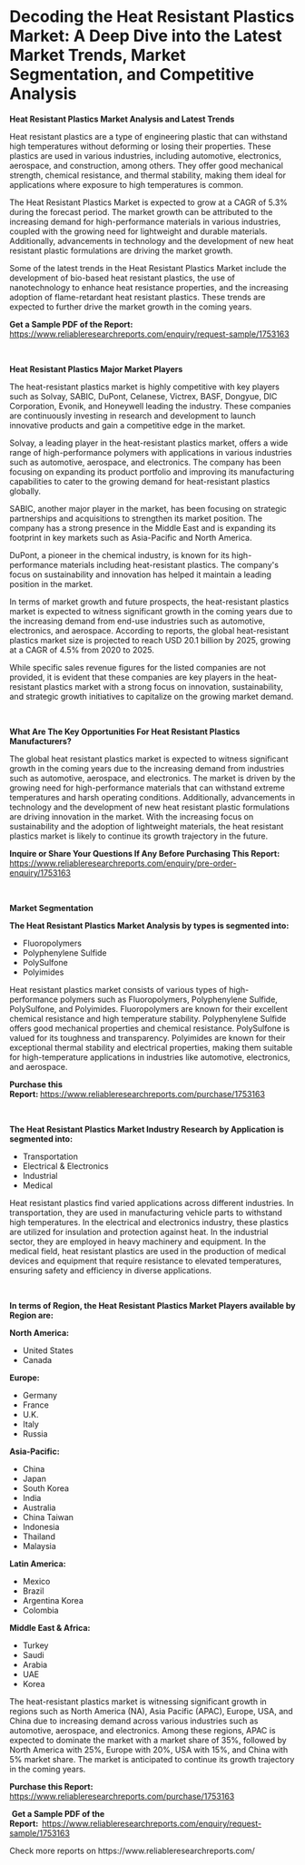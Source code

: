 <p><h1>Decoding the Heat Resistant Plastics Market: A Deep Dive into the Latest Market Trends, Market Segmentation, and Competitive Analysis</h1></p><p><strong>Heat Resistant Plastics Market Analysis and Latest Trends</strong></p>
<p><p>Heat resistant plastics are a type of engineering plastic that can withstand high temperatures without deforming or losing their properties. These plastics are used in various industries, including automotive, electronics, aerospace, and construction, among others. They offer good mechanical strength, chemical resistance, and thermal stability, making them ideal for applications where exposure to high temperatures is common.</p><p>The Heat Resistant Plastics Market is expected to grow at a CAGR of 5.3% during the forecast period. The market growth can be attributed to the increasing demand for high-performance materials in various industries, coupled with the growing need for lightweight and durable materials. Additionally, advancements in technology and the development of new heat resistant plastic formulations are driving the market growth.</p><p>Some of the latest trends in the Heat Resistant Plastics Market include the development of bio-based heat resistant plastics, the use of nanotechnology to enhance heat resistance properties, and the increasing adoption of flame-retardant heat resistant plastics. These trends are expected to further drive the market growth in the coming years.</p></p>
<p><strong>Get a Sample PDF of the Report:&nbsp;</strong> <a href="https://www.reliableresearchreports.com/enquiry/request-sample/1753163">https://www.reliableresearchreports.com/enquiry/request-sample/1753163</a></p>
<p>&nbsp;</p>
<p><strong>Heat Resistant Plastics Major Market Players</strong></p>
<p><p>The heat-resistant plastics market is highly competitive with key players such as Solvay, SABIC, DuPont, Celanese, Victrex, BASF, Dongyue, DIC Corporation, Evonik, and Honeywell leading the industry. These companies are continuously investing in research and development to launch innovative products and gain a competitive edge in the market.</p><p>Solvay, a leading player in the heat-resistant plastics market, offers a wide range of high-performance polymers with applications in various industries such as automotive, aerospace, and electronics. The company has been focusing on expanding its product portfolio and improving its manufacturing capabilities to cater to the growing demand for heat-resistant plastics globally.</p><p>SABIC, another major player in the market, has been focusing on strategic partnerships and acquisitions to strengthen its market position. The company has a strong presence in the Middle East and is expanding its footprint in key markets such as Asia-Pacific and North America.</p><p>DuPont, a pioneer in the chemical industry, is known for its high-performance materials including heat-resistant plastics. The company's focus on sustainability and innovation has helped it maintain a leading position in the market.</p><p>In terms of market growth and future prospects, the heat-resistant plastics market is expected to witness significant growth in the coming years due to the increasing demand from end-use industries such as automotive, electronics, and aerospace. According to reports, the global heat-resistant plastics market size is projected to reach USD 20.1 billion by 2025, growing at a CAGR of 4.5% from 2020 to 2025.</p><p>While specific sales revenue figures for the listed companies are not provided, it is evident that these companies are key players in the heat-resistant plastics market with a strong focus on innovation, sustainability, and strategic growth initiatives to capitalize on the growing market demand.</p></p>
<p>&nbsp;</p>
<p><strong>What Are The Key Opportunities For Heat Resistant Plastics Manufacturers?</strong></p>
<p><p>The global heat resistant plastics market is expected to witness significant growth in the coming years due to the increasing demand from industries such as automotive, aerospace, and electronics. The market is driven by the growing need for high-performance materials that can withstand extreme temperatures and harsh operating conditions. Additionally, advancements in technology and the development of new heat resistant plastic formulations are driving innovation in the market. With the increasing focus on sustainability and the adoption of lightweight materials, the heat resistant plastics market is likely to continue its growth trajectory in the future.</p></p>
<p><strong>Inquire or Share Your Questions If Any Before Purchasing This Report:</strong> <a href="https://www.reliableresearchreports.com/enquiry/pre-order-enquiry/1753163">https://www.reliableresearchreports.com/enquiry/pre-order-enquiry/1753163</a></p>
<p>&nbsp;</p>
<p><strong>Market Segmentation</strong></p>
<p><strong>The Heat Resistant Plastics Market Analysis by types is segmented into:</strong></p>
<p><ul><li>Fluoropolymers</li><li>Polyphenylene Sulfide</li><li>PolySulfone</li><li>Polyimides</li></ul></p>
<p><p>Heat resistant plastics market consists of various types of high-performance polymers such as Fluoropolymers, Polyphenylene Sulfide, PolySulfone, and Polyimides. Fluoropolymers are known for their excellent chemical resistance and high temperature stability. Polyphenylene Sulfide offers good mechanical properties and chemical resistance. PolySulfone is valued for its toughness and transparency. Polyimides are known for their exceptional thermal stability and electrical properties, making them suitable for high-temperature applications in industries like automotive, electronics, and aerospace.</p></p>
<p><strong>Purchase this Report:&nbsp;</strong><a href="https://www.reliableresearchreports.com/purchase/1753163">https://www.reliableresearchreports.com/purchase/1753163</a></p>
<p>&nbsp;</p>
<p><strong>The Heat Resistant Plastics Market Industry Research by Application is segmented into:</strong></p>
<p><ul><li>Transportation</li><li>Electrical & Electronics</li><li>Industrial</li><li>Medical</li></ul></p>
<p><p>Heat resistant plastics find varied applications across different industries. In transportation, they are used in manufacturing vehicle parts to withstand high temperatures. In the electrical and electronics industry, these plastics are utilized for insulation and protection against heat. In the industrial sector, they are employed in heavy machinery and equipment. In the medical field, heat resistant plastics are used in the production of medical devices and equipment that require resistance to elevated temperatures, ensuring safety and efficiency in diverse applications.</p></p>
<p>&nbsp;</p>
<p><strong>In terms of Region, the Heat Resistant Plastics Market Players available by Region are:</strong></p>
<p>
    <p> <strong> North America: </strong>
        <ul>
            <li>United States</li>
            <li>Canada</li>
        </ul>
        </p> 
    <p> <strong> Europe: </strong>
        <ul>
            <li>Germany</li>
            <li>France</li>
            <li>U.K.</li>
            <li>Italy</li>
            <li>Russia</li>
        </ul>
        </p> 
    <p> <strong> Asia-Pacific: </strong>
        <ul>
            <li>China</li>
            <li>Japan</li>
            <li>South Korea</li>
            <li>India</li>
            <li>Australia</li>
            <li>China Taiwan</li>
            <li>Indonesia</li>
            <li>Thailand</li>
            <li>Malaysia</li>
        </ul>
        </p> 
    <p> <strong> Latin America: </strong>
        <ul>
            <li>Mexico</li>
            <li>Brazil</li>
            <li>Argentina Korea</li>
            <li>Colombia</li>
        </ul>
        </p> 
    <p> <strong> Middle East & Africa: </strong>
        <ul>
            <li>Turkey</li>
            <li>Saudi</li>
            <li>Arabia</li>
            <li>UAE</li>
            <li>Korea</li>
        </ul>
    </p>
    </p>
<p><p>The heat-resistant plastics market is witnessing significant growth in regions such as North America (NA), Asia Pacific (APAC), Europe, USA, and China due to increasing demand across various industries such as automotive, aerospace, and electronics. Among these regions, APAC is expected to dominate the market with a market share of 35%, followed by North America with 25%, Europe with 20%, USA with 15%, and China with 5% market share. The market is anticipated to continue its growth trajectory in the coming years.</p></p>
<p><strong>Purchase this Report: </strong><a href="https://www.reliableresearchreports.com/purchase/1753163">https://www.reliableresearchreports.com/purchase/1753163</a></p>
<p>&nbsp;<strong>Get a Sample PDF of the Report:&nbsp;&nbsp;</strong><a href="https://www.reliableresearchreports.com/enquiry/request-sample/1753163">https://www.reliableresearchreports.com/enquiry/request-sample/1753163</a></p>
<p><strong></strong></p>
<p>Check more reports on https://www.reliableresearchreports.com/</p>